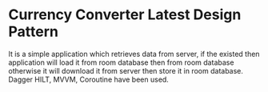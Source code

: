 # Currency Converter Latest Design Pattern
 It is a simple application which retrieves data from server, if the existed then application will load it from room database then from room database otherwise it will download it from server then store it in room database. Dagger HILT, MVVM, Coroutine have been used.
